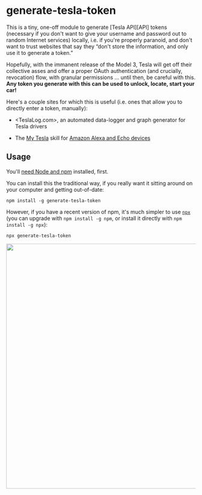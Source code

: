 generate-tesla-token
====================
This is a tiny, one-off module to generate [Tesla API][API] tokens (necessary if you don't want to
give your username and password out to random Internet services) locally, i.e. if you're properly
paranoid, and don't want to trust websites that say they “don't store the information, and only use
it to generate a token.”

Hopefully, with the immanent release of the Model 3, Tesla will get off their collective asses and
offer a proper OAuth authentication (and crucially, revocation) flow, with granular permissions ...
until then, be careful with this. **Any token you generate with this can be used to unlock, locate,
start your car!**

Here's a couple sites for which this is useful (i.e. ones that allow you to directly enter a token,
manually):

 - <TeslaLog.com>, an automated data-logger and graph generator for Tesla drivers
 - The [My Tesla][] skill for [Amazon Alexa and Echo devices][Alexa]

   [Alexa]: <https://www.amazon.com/Amazon-Echo-Bluetooth-Speaker-with-WiFi-Alexa/dp/B00X4WHP5E>
      "The Amazon Echo intelligent home-control speaker"
   [My Tesla]: <https://www.amazon.com/Nikhil-Kapur-My-Tesla-Unofficial/dp/B01N9Y4I1E>
      "Nikhil Kapur's unofficial ‘My Tesla’ Alexa skill"


Usage
-----
You'll [need Node and npm][tutorial] installed, first.

You can install this the traditional way, if you really want it sitting around on your computer and
getting out-of-date:

    npm install -g generate-tesla-token

However, if you have a recent version of  npm, it's much simpler to use [`npx`][npx] (you can
upgrade with `npm install -g npm`, or install it directly with `npm install -g npx`):

    npx generate-tesla-token

<p align="center">
   <img width=650 align=center
      src="https://user-images.githubusercontent.com/200/28244480-e69b65e6-69b1-11e7-9cc8-be027d87f84c.png">
</p>

   [tutorial]: <https://www.npmjs.com/package/generate-tesla-token/tutorial>
      "npm's instructions for installing Node.js on your computer"
   [npx]: <https://www.npmjs.com/package/npx#description> "Kat Marchán's npm-package-execution tool"

